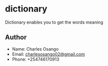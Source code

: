 # dictionary
Dictionary enables you to get the words meaning

## Author
* Name: Charles Osango
* Email: charlesosango02@gmail.com
* Phone: +254746170913
